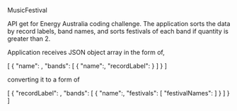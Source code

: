 

MusicFestival

API get for Energy Australia coding challenge. The application sorts the data by record labels, band names, and sorts festivals of each band if quantity is greater than 2.

Application receives JSON object array in the form of,

[ { "name": , "bands": [ { "name":, "recordLabel": } ] } ]

converting it to a form of

[ { "recordLabel": , "bands": [ { "name":, "festivals": [ "festivalNames": ] } ] } ]

